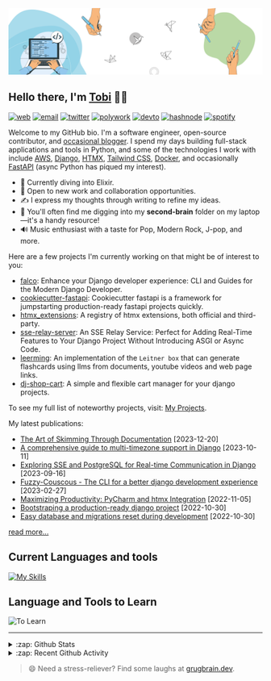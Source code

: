 [![Banner](https://github.com/Tobi-De/Tobi-De/blob/main/img/cover-color.png?raw=true)][website]

## Hello there, I'm [Tobi][website] 👋🏾

[![web](https://img.shields.io/badge/WEB-12100E?logo=google-earth&color=282A36)][website]
[![email](https://img.shields.io/badge/PROTONMAIL-12100E?logo=protonmail&color=282A36)](mailto:tobidegnon@proton.me)
[![twitter](https://img.shields.io/badge/TWITTER-12100E?logo=twitter&color=282A36)](https://twitter.com/tobidegnon)
[![polywork](https://img.shields.io/badge/POLYWORK-12100E?logo=polywork&logoColor=red&color=282A36)](https://polywork.oluwatobi.dev)
[![devto](https://img.shields.io/badge/DEV.TO-12100E?logo=dev.to&color=282A36)](https://dev.to/tobi)
[![hashnode](https://img.shields.io/badge/HASHNODE-12100E?logo=hashnode&color=282A36)](https://tobidegnon.hashnode.dev/)
[![spotify](https://img.shields.io/badge/SPOTIFY-12100E?logo=spotify&color=282A36)](https://open.spotify.com/user/16nkjfi9016vplwwuohlk9t5n?si=32da9f7b741f4ef4)

Welcome to my GitHub bio. I'm a software engineer, open-source contributor, and [occasional blogger][blog]. I spend my days building full-stack applications and tools in Python, and some of the technologies I work with include [AWS](https://aws.amazon.com/fr/), [Django](https://github.com/django/django), [HTMX](https://github.com/bigskysoftware/htmx), [Tailwind CSS](https://github.com/tailwindlabs/tailwindcss), [Docker](https://www.docker.com/), and occasionally [FastAPI](https://github.com/tiangolo/fastapi) (async Python has piqued my interest).

- 🔭 Currently diving into Elixir.
- 👯 Open to new work and collaboration opportunities.
- ✍️ I express my thoughts through writing to refine my ideas.
- 🧠 You'll often find me digging into my **second-brain** folder on my laptop—it's a handy resource!
- 🔊 Music enthusiast with a taste for Pop, Modern Rock, J-pop, and more.

Here are a few projects I'm currently working on that might be of interest to you:

<!-- PROJECT-LIST:START -->
- [falco](https://github.com/Tobi-De/falco): Enhance your Django developer experience: CLI and Guides for the Modern Django Developer.
- [cookiecutter-fastapi](https://github.com/Tobi-De/cookiecutter-fastapi): Cookiecutter fastapi is a framework for jumpstarting production-ready fastapi projects quickly.
- [htmx_extensions](https://github.com/Tobi-De/htmx_extensions): A registry of htmx extensions, both official and third-party.
- [sse-relay-server](https://github.com/Tobi-De/sse_relay_server): An SSE Relay Service: Perfect for Adding Real-Time Features to Your Django Project Without Introducing ASGI or Async Code.
- [leerming](https://github.com/Tobi-De/leerming): An implementation of the `Leitner box` that can generate flashcards using llms from documents, youtube videos and web page links.
- [dj-shop-cart](https://github.com/tobi-de/dj-shop-cart): A simple and flexible cart manager for your django projects.
<!-- PROJECT-LIST:END -->

To see my full list of noteworthy projects, visit: [My Projects][projects]. 

My latest publications:

<!-- BLOG-POST-LIST:START -->
- [The Art of Skimming Through Documentation](https://oluwatobi.dev/blog/the_art_of_skimming_through_documentation) [2023-12-20]
- [A comprehensive guide to  multi-timezone support in Django](https://oluwatobi.dev/blog/a-comprehensive-guide-to-multi-timezone-support-in-django) [2023-10-11]
- [Exploring SSE and PostgreSQL for Real-time Communication in Django](https://oluwatobi.dev/blog/exploring_sse_and_postgresql_for_realtime_communication_in_django) [2023-09-16]
- [Fuzzy-Couscous - The CLI for a better django development experience](https://oluwatobi.dev/blog/fuzzy_couscous_the_cli_for_a_better_django_development_experience) [2023-02-27]
- [Maximizing Productivity: PyCharm and htmx Integration](https://oluwatobi.dev/blog/maximizing-productivity-pycharm-and-htmx-integration) [2022-11-05]
- [Bootstraping a production-ready django project](https://oluwatobi.dev/blog/bootstraping-a-production-ready-django-project) [2022-10-30]
- [Easy database and migrations reset during development](https://oluwatobi.dev/blog/easy-database-and-migrations-reset-during-development) [2022-10-30]
<!-- BLOG-POST-LIST:END -->

[read more...][blog]

## Current Languages and tools

[![My Skills](https://skillicons.dev/icons?i=python,django,postgres,fastapi,aws,redis,linux,docker,nginx,vscode,idea,js,alpinejs,git,github,netlify,md,html,css,tailwind&theme=dark)](https://skillicons.dev)

## Language and Tools to Learn

<img alt="To Learn" src="https://skill-icons.tobidegnon.workers.dev/icons?i=elixir,phoenix,lua,go,wasm,lit,godot&theme=dark&perline=10">

---
<details>
  <summary>:zap: Github Stats</summary>

<br/>
<p align="left">
  <a href="https://oluwatobi.dev/">
    <img width="49.5%" src="https://stats.oluwatobi.dev/api/?username=Tobi-De&show_icons=true&hide_border=true&theme=dracula" />
    <img width="49.5%" src="https://streak.oluwatobi.dev/?user=Tobi-De&theme=dracula&hide_border=true&exclude_days=Sun" />
<!--     <img width="49.5%" src="https://streak.oluwatobi.dev/?user=Tobi-De&theme=dracula&hide_border=true&mode=weekly" /> -->
  </a>
</p>
<br>

 </details>

<details>
  <summary>:zap: Recent Github Activity</summary>

<br>

 <!--RECENT_ACTIVITY:last_update-->
Last Updated: Tuesday, June 11th, 2024, 4:21:42 AM
 <!--RECENT_ACTIVITY:last_update_end-->

 <!--RECENT_ACTIVITY:start-->
1. ⬆️ Pushed 5 commit(s) to [Tobi-De/pw](https://github.com/Tobi-De/pw)<br>
2. ⬆️ Pushed 2 commit(s) to [Tobi-De/litestar-browser-reload](https://github.com/Tobi-De/litestar-browser-reload)<br>
3. ⬆️ Pushed 1 commit(s) to [Tobi-De/litestar-browser-reload](https://github.com/Tobi-De/litestar-browser-reload)<br>
4. ⭐ Starred [Tobi-De/litestar-browser-reload](https://github.com/Tobi-De/litestar-browser-reload)<br>
5. ⬆️ Pushed 1 commit(s) to [Tobi-De/litestar-browser-reload](https://github.com/Tobi-De/litestar-browser-reload)<br>
 <!--RECENT_ACTIVITY:end-->

</details>

> 😄 Need a stress-reliever? Find some laughs at [grugbrain.dev](https://grugbrain.dev/).


[website]: https://oluwatobi.dev
[blog]: https://oluwatobi.dev/blog
[projects]: https://oluwatobi.dev/projects
